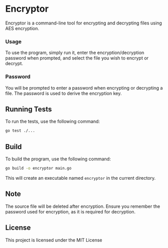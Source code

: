 # Encryptor

Encryptor is a command-line tool for encrypting and decrypting files using AES encryption.

### Usage
To use the program, simply run it, enter the encryption/decryption password when prompted, and select the file you wish to encrypt or decrypt.


### Password
You will be prompted to enter a password when encrypting or decrypting a file. The password is used to derive the encryption key.

## Running Tests

To run the tests, use the following command:

```sh
go test ./...
```

## Build

To build the program, use the following command:

```sh
go build -o encryptor main.go
```

This will create an executable named `encryptor` in the current directory.

## Note
The source file will be deleted after encryption.
Ensure you remember the password used for encryption, as it is required for decryption.

## License
This project is licensed under the MIT License
